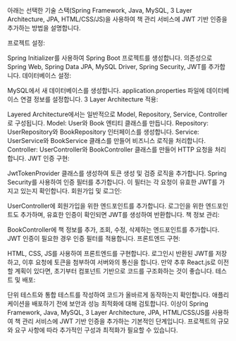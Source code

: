 아래는 선택한 기술 스택(Spring Framework, Java, MySQL, 3 Layer Architecture, JPA, HTML/CSS/JS)을 사용하여 책 관리 서비스에 JWT 기반 인증을 추가하는 방법을 설명합니다.

프로젝트 설정:

Spring Initializer를 사용하여 Spring Boot 프로젝트를 생성합니다. 의존성으로 Spring Web, Spring Data JPA, MySQL Driver, Spring Security, JWT를 추가합니다.
데이터베이스 설정:

MySQL에서 새 데이터베이스를 생성합니다.
application.properties 파일에 데이터베이스 연결 정보를 설정합니다.
3 Layer Architecture 적용:

Layered Architecture에서는 일반적으로 Model, Repository, Service, Controller로 구성됩니다.
Model: User와 Book 엔티티 클래스를 만듭니다.
Repository: UserRepository와 BookRepository 인터페이스를 생성합니다.
Service: UserService와 BookService 클래스를 만들어 비즈니스 로직을 처리합니다.
Controller: UserController와 BookController 클래스를 만들어 HTTP 요청을 처리합니다.
JWT 인증 구현:

JwtTokenProvider 클래스를 생성하여 토큰 생성 및 검증 로직을 추가합니다.
Spring Security를 사용하여 인증 필터를 추가합니다. 이 필터는 각 요청이 유효한 JWT를 가지고 있는지 확인합니다.
회원가입 및 로그인:

UserController에 회원가입을 위한 엔드포인트를 추가합니다.
로그인을 위한 엔드포인트도 추가하며, 유효한 인증이 확인되면 JWT를 생성하여 반환합니다.
책 정보 관리:

BookController에 책 정보를 추가, 조회, 수정, 삭제하는 엔드포인트를 추가합니다. JWT 인증이 필요한 경우 인증 필터를 적용합니다.
프론트엔드 구현:

HTML, CSS, JS를 사용하여 프론트엔드를 구현합니다. 로그인시 반환된 JWT를 저장하고, 이후 요청에 토큰을 첨부하여 서버와의 통신을 합니다.
만약 추후 React.js로 이전할 계획이 있다면, 초기부터 컴포넌트 기반으로 코드를 구조화하는 것이 좋습니다.
테스트 및 배포:

단위 테스트와 통합 테스트를 작성하여 코드가 올바르게 동작하는지 확인합니다.
애플리케이션을 배포하기 전에 보안과 성능 최적화에 대해 검토합니다.
이상이 Spring Framework, Java, MySQL, 3 Layer Architecture, JPA, HTML/CSS/JS를 사용하여 책 관리 서비스에 JWT 기반 인증을 추가하는 기본적인 단계입니다. 프로젝트의 규모와 요구 사항에 따라 추가적인 구성과 최적화가 필요할 수 있습니다.